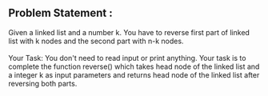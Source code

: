 Problem Statement :
-------------------
Given a linked list and a number k. You have to reverse first part of linked list with k nodes and the second part with n-k nodes.<br/>
<br/>
Your Task:
You don't need to read input or print anything. Your task is to complete the function reverse() which takes head node of the linked list and a integer k as input parameters and returns head node of the linked list after reversing both parts. 
